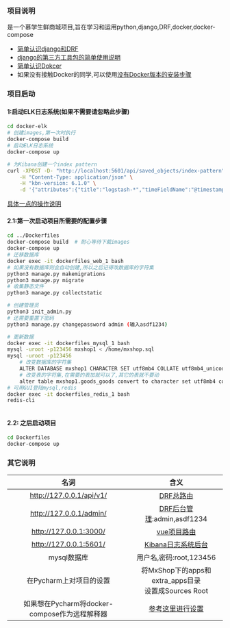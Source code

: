 ### 项目说明
是一个慕学生鲜商城项目,旨在学习和运用python,django,DRF,docker,docker-compose
- [简单认识django和DRF](./MxShop)
- [django的第三方工具包的简单使用说明](./MxShop/MxShop)
- [简单认识Dokcer](./Dockerfiles)
- 如果没有接触Docker的同学,可以使用[没有Docker版本的安装步骤](./MxShop/no_docker_install.md)

### 项目启动
#### 1:启动ELK日志系统(如果不需要请忽略此步骤)
```bash
cd docker-elk
# 创建images,第一次时执行
docker-compose build
# 启动ELK日志系统
docker-compose up

# 为Kibana创建一个index pattern
curl -XPOST -D- "http://localhost:5601/api/saved_objects/index-pattern" \
    -H "Content-Type: application/json" \
    -H "kbn-version: 6.1.0" \
    -d '{"attributes":{"title":"logstash-*","timeFieldName":"@timestamp"}}’
```
[具体一点的操作说明](./docker-elk/)

#### 2.1:第一次启动项目所需要的配置步骤
```bash
cd ../Dockerfiles
docker-compose build  # 耐心等待下载images
docker-compose up 
# 迁移数据库
docker exec -it dockerfiles_web_1 bash
# 如果没有数据库则会自动创建,所以之后记得改数据库的字符集
python3 manage.py makemigrations
python3 manage.py migrate
# 收集静态文件
python3 manage.py collectstatic

# 创建管理员
python3 init_admin.py
# 还需要重置下密码
python3 manage.py changepassword admin (输入asdf1234)

# 更新数据
docker exec -it dockerfiles_mysql_1 bash
mysql -uroot -p123456 mxshop1 < /home/mxshop.sql
mysql -uroot -p123456
    # 改变数据库的字符集
    ALTER DATABASE mxshop1 CHARACTER SET utf8mb4 COLLATE utf8mb4_unicode_ci;
    # 改变表的字符集,在需要的表加就可以了,其它的表就不要动
    alter table mxshop1.goods_goods convert to character set utf8mb4 collate utf8mb4_bin;
# 可用GUI登陆mysql,redis
docker exec -it dockerfiles_redis_1 bash
redis-cli



```

#### 2.2: 之后启动项目
```bash
cd Dockerfiles
docker-compose up
```

### 其它说明

| 名词 | 含义 | 
| :------: | :------: | 
| http://127.0.0.1/api/v1/ | [DRF总路由](http://127.0.0.1/api/v1/)   |
| http://127.0.0.1/admin/ | [DRF后台管理](http://127.0.0.1/admin/):admin,asdf1234   |
| http://127.0.0.1:3000/ |  [vue项目路由](http://127.0.0.1:3000)  |
| http://127.0.0.1:5601/ |  [Kibana日志系统后台](http://127.0.0.1:5601/)  |
| mysql数据库 | 用户名,密码:root,123456  |
| 在Pycharm上对项目的设置  | 将MxShop下的apps和extra_apps目录<br>设置成Sources Root  |
| 如果想在Pycharm将docker-compose作为远程解释器  | [参考这里进行设置](https://www.leipengkai.com/article/46)  |

